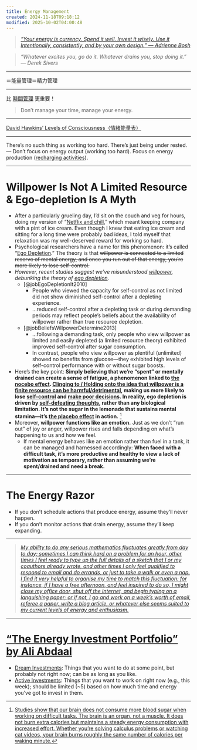 ```yaml
---
title: Energy Management
created: 2024-11-18T09:18:12
modified: 2025-10-02T04:00:48
---
```


> _[“Your energy is currency. Spend it well. Invest it wisely. Use it Intentionally, consistently, and by your own design.” — Adrienne Bosh](https://x.com/MrsAdrienneBosh/status/988908563232796672)_

> _“Whatever excites you, go do it. Whatever drains you, stop doing it.” — Derek Sivers_

---

＝能量管理＝精力管理

---

比 [時間管理](Time%20Management.md) 更重要！

> Don’t manage your time, manage your energy.

---

[David Hawkins’ Levels of Consciousness（情緒能量表）](https://www.google.com/search?q=David%20Hawkins%27%20Levels%20of%20Consciousness)

---

There’s no such thing as working too hard. There’s just being under rested. — Don’t focus on energy output (working too hard). Focus on energy production ([recharging activities](rest,%20reset,%20relax,%20recharge.md)).

---

# Willpower Is Not A Limited Resource \& Ego-depletion Is A Myth

* After a particularly grueling day, I’d sit on the couch and veg for hours, doing my version of “[Netflix and chill](https://en.wikipedia.org/wiki/Netflix_and_chill),” which meant keeping company with a pint of ice cream. Even though I knew that eating ice cream and sitting for a long time were probably bad ideas, I told myself that relaxation was my well-deserved reward for working so hard.
* Psychological researchers have a name for this phenomenon: it’s called “[Ego Depletion](https://www.nirandfar.com/ego-depletion/).” The theory is that ~~willpower is connected to a limited reserve of mental energy, and once you run out of that energy, you’re more likely to lose self-control.~~
* _However, recent studies suggest we’ve misunderstood [willpower](Do%20not%20use%20your%20willpower%20unless%20you%20absolutely%20have%20to.md), debunking the theory of [ego depletion](https://en.wikipedia.org/wiki/Ego_depletion)._
	* [@jobEgoDepletionIt2010]
		* People who viewed the capacity for self-control as not limited did not show diminished self-control after a depleting experience.
		* …reduced self-control after a depleting task or during demanding periods may reflect people’s beliefs about the availability of willpower rather than true resource depletion.
	* [@jobBeliefsWillpowerDetermine2013]
		* …following a demanding task, only people who view willpower as limited and easily depleted (a limited resource theory) exhibited improved self-control after sugar consumption.
		* In contrast, people who view willpower as plentiful (unlimited) showed no benefits from glucose—they exhibited high levels of self-control performance with or without sugar boosts.
* Here’s the key point: **Simply believing that we’re “spent” or mentally drained can create a sense of fatigue, a phenomenon linked to [the nocebo effect](https://en.wikipedia.org/wiki/Nocebo). [Clinging to / Holding onto the idea that willpower is a finite resource can be harmful/detrimental](push-your-limits.md), making us more likely to lose [self-control](discipline-equals-freedom.md) and [make poor decisions](decision-making.md). In reality, ego depletion is driven by [self-defeating thoughts](negative-thoughts-and-emotions.md), rather than any biological limitation. It’s not the sugar in the lemonade that sustains mental stamina—it’s [the placebo effect](https://en.wikipedia.org/wiki/Placebo) in action.** [^1]
* Moreover, **willpower functions like an emotion.** Just as we don’t “run out” of joy or anger, willpower rises and falls depending on what’s happening to us and how we feel.
	* If mental energy behaves like an emotion rather than fuel in a tank, it can be managed and harnessed accordingly: **When faced with a difficult task, it’s more productive and healthy to view a lack of motivation as temporary, rather than assuming we’re spent/drained and need a break.**

---

# The Energy Razor

* If you don’t schedule actions that produce energy, assume they’ll never happen.
* If you don’t monitor actions that drain energy, assume they’ll keep expanding.

---

> _[My ability to do any serious mathematics fluctuates greatly from day to day; sometimes I can think hard on a problem for an hour, other times I feel ready to type up the full details of a sketch that I or my coauthors already wrote, and other times I only feel qualified to respond to email and do errands, or just to take a walk or even a nap. I find it very helpful to organise my time to match this fluctuation: for instance, if I have a free afternoon, and feel inspired to do so, I might close my office door, shut off the internet, and begin typing on a languishing paper; or if not, I go and work on a week’s worth of email, referee a paper, write a blog article, or whatever else seems suited to my current levels of energy and enthusiasm.](https://terrytao.wordpress.com/2008/08/07/on-time-management/)_

---

# [“The Energy Investment Portfolio” by Ali Abdaal](https://aliabdaal.com/newsletter/the-energy-investment-portfolio/)

* <u>Dream Investments</u>: Things that you want to do at some point, but probably not right now; can be as long as you like.
* <u>Active Investments</u>: Things that you want to work on right now (e.g., this week); should be limited (~5) based on how much time and energy you’ve got to invest in them.

[^1]: [Studies show that our brain does not consume more blood sugar when working on difficult tasks. The brain is an organ, not a muscle. It does not burn extra calories but maintains a steady energy consumption with increased effort. Whether you’re solving calculus problems or watching cat videos, your brain burns roughly the same number of calories per waking minute.](https://www.scientificamerican.com/article/thinking-hard-calories/)
